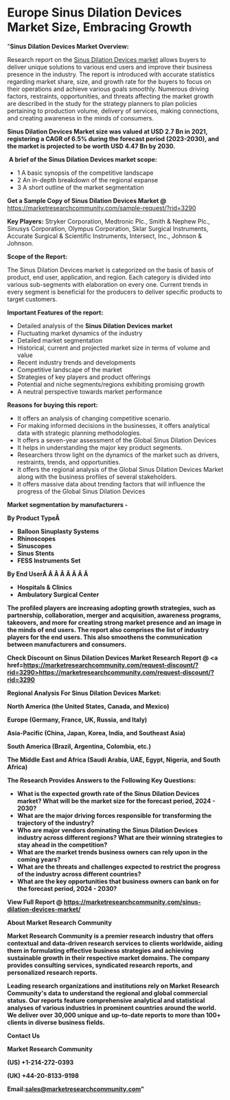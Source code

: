 # Europe Sinus Dilation Devices Market Size, Embracing Growth
"<strong>Sinus Dilation Devices Market Overview:</strong>

Research report on the <a href=https://marketresearchcommunity.com/sinus-dilation-devices-market/>Sinus Dilation Devices market</a> allows buyers to deliver unique solutions to various end users and improve their business presence in the industry. The report is introduced with accurate statistics regarding market share, size, and growth rate for the buyers to focus on their operations and achieve various goals smoothly. Numerous driving factors, restraints, opportunities, and threats affecting the market growth are described in the study for the strategy planners to plan policies pertaining to production volume, delivery of services, making connections, and creating awareness in the minds of consumers.

<strong>Sinus Dilation Devices Market size was valued at USD 2.7 Bn in 2021, registering a CAGR of 6.5% during the forecast period (2023-2030), and the market is projected to be worth USD 4.47 Bn by 2030.</strong>

 <Strong>A brief of the Sinus Dilation Devices market scope:</Strong>
<ul>
 <li>1  A basic synopsis of the competitive landscape</li>
 <li>2  An in-depth breakdown of the regional expanse</li>
 <li>3  A short outline of the market segmentation</li>
</ul>
<strong>Get a Sample Copy of Sinus Dilation Devices Market @ </b></strong><a href=https://marketresearchcommunity.com/sample-request/?rid=3290><u>https://marketresearchcommunity.com/sample-request/?rid=3290</u></a>

<strong>Key Players:</strong> 
Stryker Corporation, Medtronic Plc., Smith &amp; Nephew Plc., Sinusys Corporation, Olympus Corporation, Sklar Surgical Instruments, Accurate Surgical &amp; Scientific Instruments, Intersect, Inc., Johnson &amp; Johnson.

<strong>Scope of the Report:</strong>

The Sinus Dilation Devices market is categorized on the basis of basis of product, end user, application, and region. Each category is divided into various sub-segments with elaboration on every one. Current trends in every segment is beneficial for the producers to deliver specific products to target customers.

<strong><b>Important Features of the report:</b></strong>
<ul>
  <li>Detailed analysis of the <strong><b>Sinus Dilation Devices </b></strong><strong><b>market</b></strong></li>
  <li>Fluctuating market dynamics of the industry</li>
  <li>Detailed market segmentation</li>
  <li>Historical, current and projected market size in terms of volume and value</li>
  <li>Recent industry trends and developments</li>
  <li>Competitive landscape of the market</li>
  <li>Strategies of key players and product offerings</li>
  <li>Potential and niche segments/regions exhibiting promising growth</li>
  <li>A neutral perspective towards market performance</li>
</ul>
<strong><b>Reasons for buying this report:</b></strong>
<ul>
  <li>It offers an analysis of changing competitive scenario.</li>
  <li>For making informed decisions in the businesses, it offers analytical data with strategic planning methodologies.</li>
  <li>It offers a seven-year assessment of the Global Sinus Dilation Devices</li>
  <li>It helps in understanding the major key product segments.</li>
  <li>Researchers throw light on the dynamics of the market such as drivers, restraints, trends, and opportunities.</li>
  <li>It offers the regional analysis of the Global Sinus Dilation Devices Market along with the business profiles of several stakeholders.</li>
  <li>It offers massive data about trending factors that will influence the progress of the Global Sinus Dilation Devices</li>
</ul>

<strong>Market segmentation by manufacturers -</strong>


<strong><strong>By Product TypeÂ  </strong></h4>
<ul>
 	<li>Balloon Sinuplasty Systems</li>
 	<li>Rhinoscopes</li>
 	<li>Sinuscopes</li>
 	<li>Sinus Stents</li>
 	<li>FESS Instruments Set</li>
</ul>
<strong><strong>By End UserÂ Â Â Â Â Â Â Â  </strong></h4>
<ul>
 	<li>Hospitals &amp; Clinics</li>
 	<li>Ambulatory Surgical Center</li>
</ul>

The profiled players are increasing adopting growth strategies, such as partnership, collaboration, merger and acquisition, awareness programs, takeovers, and more for creating strong market presence and an image in the minds of end users. The report also comprises the list of industry players for the end users. This also smoothens the communication between manufacturers and consumers.

<strong><b>Check Discount on Sinus Dilation Devices Market Research Report @ </b></strong><a href=https://marketresearchcommunity.com/request-discount/?rid=3290><u>https://marketresearchcommunity.com/request-discount/?rid=3290</u></a>

<strong>Regional Analysis For Sinus Dilation Devices Market:</strong>

<strong>North America</strong> (the United States, Canada, and Mexico)

<strong>Europe</strong> (Germany, France, UK, Russia, and Italy)

<strong>Asia-Pacific</strong> (China, Japan, Korea, India, and Southeast Asia)

<strong>South America</strong> (Brazil, Argentina, Colombia, etc.)

<strong>The Middle East and Africa</strong> (Saudi Arabia, UAE, Egypt, Nigeria, and South Africa)

<strong>The Research Provides Answers to the Following Key Questions:</strong>
<ul>
 	<li>What is the expected growth rate of the Sinus Dilation Devices market? What will be the market size for the forecast period, 2024 - 2030?</li>
 	<li>What are the major driving forces responsible for transforming the trajectory of the industry?</li>
 	<li>Who are major vendors dominating the Sinus Dilation Devices industry across different regions? What are their winning strategies to stay ahead in the competition?</li>
 	<li>What are the market trends business owners can rely upon in the coming years?</li>
 	<li>What are the threats and challenges expected to restrict the progress of the industry across different countries?</li>
 	<li>What are the key opportunities that business owners can bank on for the forecast period, 2024 - 2030?</li>
</ul>

<strong>View Full Report @</strong> <a href=https://marketresearchcommunity.com/sinus-dilation-devices-market/>https://marketresearchcommunity.com/sinus-dilation-devices-market/</a>

<strong>About Market Research Community</strong>

Market Research Community is a premier research industry that offers contextual and data-driven research services to clients worldwide, aiding them in formulating effective business strategies and achieving sustainable growth in their respective market domains. The company provides consulting services, syndicated research reports, and personalized research reports.

Leading research organizations and institutions rely on Market Research Community's data to understand the regional and global commercial status. Our reports feature comprehensive analytical and statistical analyses of various industries in prominent countries around the world. We deliver over 30,000 unique and up-to-date reports to more than 100+ clients in diverse business fields.

<strong>Contact Us</strong>

<strong>Market Research Community</strong>

(US) +1-214-272-0393

(UK) +44-20-8133-9198

<strong>Email:</strong>sales@marketresearchcommunity.com"
